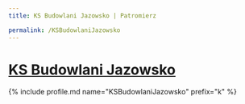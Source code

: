 ```yaml
---
title: KS Budowlani Jazowsko | Patromierz

permalink: /KSBudowlaniJazowsko
---
```


# [KS Budowlani Jazowsko](https://patronite.pl/KSBudowlaniJazowsko)

{% include profile.md name="KSBudowlaniJazowsko" prefix="k" %}
